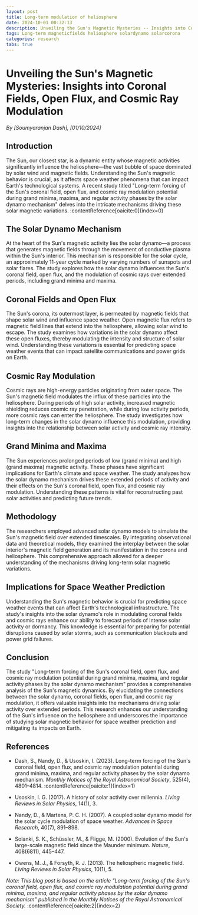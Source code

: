 ```yaml
---
layout: post
title: Long-term modulation of heliosphere 
date: 2024-10-01 00:32:13
description: Unveiling the Sun's Magnetic Mysteries -- Insights into Coronal Fields, Open Flux, and Cosmic Ray Modulation
tags: Long-term magneticfields heliosphere solardynamo solarcorona
categories: research
tabs: true
---
```


# Unveiling the Sun's Magnetic Mysteries: Insights into Coronal Fields, Open Flux, and Cosmic Ray Modulation

*By [Soumyaranjan Dash], [01/10/2024]*

## Introduction

The Sun, our closest star, is a dynamic entity whose magnetic activities significantly influence the heliosphere—the vast bubble of space dominated by solar wind and magnetic fields. Understanding the Sun's magnetic behavior is crucial, as it affects space weather phenomena that can impact Earth's technological systems. A recent study titled "Long-term forcing of the Sun's coronal field, open flux, and cosmic ray modulation potential during grand minima, maxima, and regular activity phases by the solar dynamo mechanism" delves into the intricate mechanisms driving these solar magnetic variations. :contentReference[oaicite:0]{index=0}

## The Solar Dynamo Mechanism

At the heart of the Sun's magnetic activity lies the solar dynamo—a process that generates magnetic fields through the movement of conductive plasma within the Sun's interior. This mechanism is responsible for the solar cycle, an approximately 11-year cycle marked by varying numbers of sunspots and solar flares. The study explores how the solar dynamo influences the Sun's coronal field, open flux, and the modulation of cosmic rays over extended periods, including grand minima and maxima.

## Coronal Fields and Open Flux

The Sun's corona, its outermost layer, is permeated by magnetic fields that shape solar wind and influence space weather. Open magnetic flux refers to magnetic field lines that extend into the heliosphere, allowing solar wind to escape. The study examines how variations in the solar dynamo affect these open fluxes, thereby modulating the intensity and structure of solar wind. Understanding these variations is essential for predicting space weather events that can impact satellite communications and power grids on Earth.

## Cosmic Ray Modulation

Cosmic rays are high-energy particles originating from outer space. The Sun's magnetic field modulates the influx of these particles into the heliosphere. During periods of high solar activity, increased magnetic shielding reduces cosmic ray penetration, while during low activity periods, more cosmic rays can enter the heliosphere. The study investigates how long-term changes in the solar dynamo influence this modulation, providing insights into the relationship between solar activity and cosmic ray intensity.

## Grand Minima and Maxima

The Sun experiences prolonged periods of low (grand minima) and high (grand maxima) magnetic activity. These phases have significant implications for Earth's climate and space weather. The study analyzes how the solar dynamo mechanism drives these extended periods of activity and their effects on the Sun's coronal field, open flux, and cosmic ray modulation. Understanding these patterns is vital for reconstructing past solar activities and predicting future trends.

## Methodology

The researchers employed advanced solar dynamo models to simulate the Sun's magnetic field over extended timescales. By integrating observational data and theoretical models, they examined the interplay between the solar interior's magnetic field generation and its manifestation in the corona and heliosphere. This comprehensive approach allowed for a deeper understanding of the mechanisms driving long-term solar magnetic variations.

## Implications for Space Weather Prediction

Understanding the Sun's magnetic behavior is crucial for predicting space weather events that can affect Earth's technological infrastructure. The study's insights into the solar dynamo's role in modulating coronal fields and cosmic rays enhance our ability to forecast periods of intense solar activity or dormancy. This knowledge is essential for preparing for potential disruptions caused by solar storms, such as communication blackouts and power grid failures.

## Conclusion

The study "Long-term forcing of the Sun's coronal field, open flux, and cosmic ray modulation potential during grand minima, maxima, and regular activity phases by the solar dynamo mechanism" provides a comprehensive analysis of the Sun's magnetic dynamics. By elucidating the connections between the solar dynamo, coronal fields, open flux, and cosmic ray modulation, it offers valuable insights into the mechanisms driving solar activity over extended periods. This research enhances our understanding of the Sun's influence on the heliosphere and underscores the importance of studying solar magnetic behavior for space weather prediction and mitigating its impacts on Earth.

## References

- Dash, S., Nandy, D., & Usoskin, I. (2023). Long-term forcing of the Sun's coronal field, open flux, and cosmic ray modulation potential during grand minima, maxima, and regular activity phases by the solar dynamo mechanism. *Monthly Notices of the Royal Astronomical Society*, 525(4), 4801–4814. :contentReference[oaicite:1]{index=1}

- Usoskin, I. G. (2017). A history of solar activity over millennia. *Living Reviews in Solar Physics*, 14(1), 3.

- Nandy, D., & Martens, P. C. H. (2007). A coupled solar dynamo model for the solar cycle modulation of space weather. *Advances in Space Research*, 40(7), 891–898.

- Solanki, S. K., Schüssler, M., & Fligge, M. (2000). Evolution of the Sun's large-scale magnetic field since the Maunder minimum. *Nature*, 408(6811), 445–447.

- Owens, M. J., & Forsyth, R. J. (2013). The heliospheric magnetic field. *Living Reviews in Solar Physics*, 10(1), 5.

*Note: This blog post is based on the article "Long-term forcing of the Sun's coronal field, open flux, and cosmic ray modulation potential during grand minima, maxima, and regular activity phases by the solar dynamo mechanism" published in the Monthly Notices of the Royal Astronomical Society.* :contentReference[oaicite:2]{index=2}
